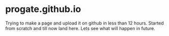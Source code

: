 # progate.github.io
Trying to make a page and upload it on github in less than 12 hours.
Started from scratch and till now land here.
Lets see what will happen in future.
